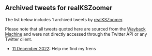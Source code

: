 ## Archived tweets for realKSZoomer

The list below includes 1 archived tweets by
[realKSZoomer](https://twitter.com/realKSZoomer).

Please note that all tweets quoted here are sourced from the
[Wayback Machine](https://web.archive.org) and were not directly accessed through the Twitter API or
any Twitter client.

* [11 December 2022](https://web.archive.org/web/20221211224258/https://twitter.com/realKSZoomer/status/1601999335893483520): Help me find my frens <!--1601999335893483520-->
